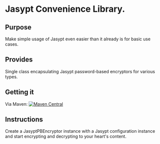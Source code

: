 # Jasypt Convenience Library.

## Purpose
Make simple usage of Jasypt even easier than it already is for basic use cases.

## Provides
Single class encapsulating Jasypt password-based encryptors for various types.

## Getting it
Via Maven:
[![Maven Central](https://maven-badges.herokuapp.com/maven-central/com.github.firststraw/jasypt-convenience/badge.svg)](https://maven-badges.herokuapp.com/maven-central/com.github.firststraw/jasypt-convenience)

## Instructions
Create a JasyptPBEncryptor instance with a Jasypt configuration instance and start
encrypting and decrypting to your heart's content.
